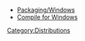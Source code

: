 - [Packaging/Windows](Packaging/Windows "wikilink")
- [Compile for Windows](Compile_for_Windows "wikilink")

[Category:Distributions](Category:Distributions "wikilink")